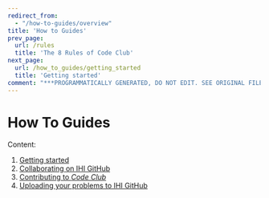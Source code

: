 ```yaml
---
redirect_from:
  - "/how-to-guides/overview"
title: 'How to Guides'
prev_page:
  url: /rules
  title: 'The 8 Rules of Code Club'
next_page:
  url: /how_to_guides/getting_started
  title: 'Getting started'
comment: "***PROGRAMMATICALLY GENERATED, DO NOT EDIT. SEE ORIGINAL FILES IN /content***"
---
```

# How To Guides

Content:
1. [Getting started](how_to_guides/getting_started)
1. [Collaborating on IHI GitHub](how_to_guides/ihi_github)
1. [Contributing to _Code Club_](how_to_guides/contributing)
1. [Uploading your problems to IHI GitHub](how_to_guides/upload_problem)
